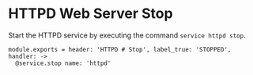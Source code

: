 
# HTTPD Web Server Stop

Start the HTTPD service by executing the command `service httpd stop`.

    module.exports = header: 'HTTPD # Stop', label_true: 'STOPPED', handler: ->
      @service.stop name: 'httpd'
